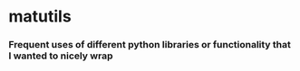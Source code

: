# matutils

### Frequent uses of different python libraries or functionality that I wanted to nicely wrap
